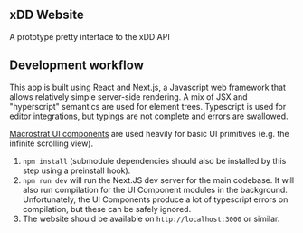 ## xDD Website

A prototype pretty interface to the xDD API

## Development workflow

This app is built using React and Next.js, a Javascript web framework that allows
relatively simple server-side rendering. A mix of JSX and "hyperscript" semantics
are used for element trees. Typescript is used for editor integrations, but typings
are not complete and errors are swallowed.

[Macrostrat UI components](https://github.com/UW-Macrostrat/ui-components) are
used heavily for basic UI primitives (e.g. the infinite scrolling view).

1. `npm install` (submodule dependencies should also be installed by this step
   using a preinstall hook).
2. `npm run dev` will run the Next.JS dev server for the main codebase. It will
   also run compilation for the UI Component modules in the background. Unfortunately,
   the UI Components produce a lot of typescript errors on compilation, but these
   can be safely ignored.
3. The website should be available on `http://localhost:3000` or similar.
